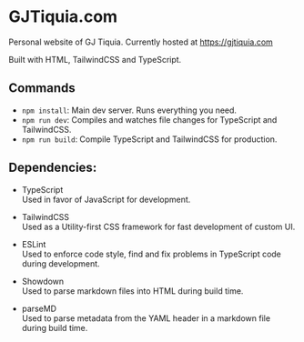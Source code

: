 # GJTiquia.com

Personal website of GJ Tiquia. Currently hosted at https://gjtiquia.com

Built with HTML, TailwindCSS and TypeScript.

## Commands

- `npm install`: Main dev server. Runs everything you need. 
- `npm run dev`: Compiles and watches file changes for TypeScript and TailwindCSS.
- `npm run build`: Compile TypeScript and TailwindCSS for production.

## Dependencies:

-   TypeScript  
    Used in favor of JavaScript for development.

-   TailwindCSS  
    Used as a Utility-first CSS framework for fast development of custom UI.

-   ESLint  
    Used to enforce code style, find and fix problems in TypeScript code during development.

-   Showdown  
    Used to parse markdown files into HTML during build time.

-   parseMD  
    Used to parse metadata from the YAML header in a markdown file during build time.

